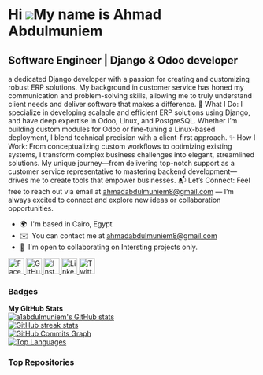 Hi ![](https://user-images.githubusercontent.com/18350557/176309783-0785949b-9127-417c-8b55-ab5a4333674e.gif)My name is Ahmad Abdulmuniem
=========================================================================================================================================

Software Engineer | Django & Odoo developer
-------------------------------------------

a dedicated Django developer with a passion for creating and customizing robust ERP solutions. My background in customer service has honed my communication and problem-solving skills, allowing me to truly understand client needs and deliver software that makes a difference. 🔧 What I Do: I specialize in developing scalable and efficient ERP solutions using Django, and have deep expertise in Odoo, Linux, and PostgreSQL. Whether I’m building custom modules for Odoo or fine-tuning a Linux-based deployment, I blend technical precision with a client-first approach. ✨ How I Work: From conceptualizing custom workflows to optimizing existing systems, I transform complex business challenges into elegant, streamlined solutions. My unique journey—from delivering top-notch support as a customer service representative to mastering backend development—drives me to create tools that empower businesses. 📬 Let’s Connect: Feel free to reach out via email at ahmadabdulmuniem8@gmail.com — I’m always excited to connect and explore new ideas or collaboration opportunities.

*   🌍  I'm based in Cairo, Egypt
*   ✉️  You can contact me at [ahmadabdulmuniem8@gmail.com](mailto:ahmadabdulmuniem8@gmail.com)
*   🤝  I'm open to collaborating on Intersting projects only.

<p align="left">
  <a href="https://www.facebook.com/a1abdulmuniem" target="_blank" rel="noreferrer">
    <img src="https://raw.githubusercontent.com/danielcranney/readme-generator/main/public/icons/socials/facebook.svg" width="32" height="32" alt="Facebook"/>
  </a>
  <a href="https://www.github.com/a1abdulmuniem" target="_blank" rel="noreferrer">
    <img src="https://raw.githubusercontent.com/danielcranney/readme-generator/main/public/icons/socials/github.svg" width="32" height="32" alt="GitHub"/>
  </a>
  <a href="http://www.instagram.com/a1abdulmuniem" target="_blank" rel="noreferrer">
    <img src="https://raw.githubusercontent.com/danielcranney/readme-generator/main/public/icons/socials/instagram.svg" width="32" height="32" alt="Instagram"/>
  </a>
  <a href="https://www.linkedin.com/in/ahmad-abdulmuniem" target="_blank" rel="noreferrer">
    <img src="https://raw.githubusercontent.com/danielcranney/readme-generator/main/public/icons/socials/linkedin.svg" width="32" height="32" alt="LinkedIn"/>
  </a>
  <a href="https://www.x.com/a1abdulmuniem" target="_blank" rel="noreferrer">
    <img src="https://raw.githubusercontent.com/danielcranney/readme-generator/main/public/icons/socials/twitter.svg" width="32" height="32" alt="Twitter"/>
  </a>
</p>

<h3>Badges</h3>
<b>My GitHub Stats</b><br>

<a href="https://github.com/a1abdulmuniem">
  <img src="https://github-readme-stats.vercel.app/api?username=a1abdulmuniem&show_icons=true&count_private=true&title_color=0891b2&text_color=ffffff&icon_color=0891b2&bg_color=1c1917&hide_border=true" alt="a1abdulmuniem's GitHub stats" />
</a>
<br>

<a href="https://github.com/a1abdulmuniem">
  <img src="https://github-readme-streak-stats.herokuapp.com/?user=a1abdulmuniem&stroke=ffffff&background=1c1917&ring=0891b2&fire=0891b2&currStreakNum=ffffff&currStreakLabel=0891b2&sideNums=ffffff&sideLabels=ffffff&dates=ffffff&hide_border=true" alt="GitHub streak stats" />
</a>
<br>

<a href="https://github.com/a1abdulmuniem">
  <img src="https://github-readme-activity-graph.cyclic.app/graph?username=a1abdulmuniem&bg_color=1c1917&color=ffffff&line=0891b2&point=ffffff&area_color=1c1917&area=true&hide_border=true&custom_title=GitHub%20Commits%20Graph" alt="GitHub Commits Graph" />
</a>
<br>

<a href="https://github.com/a1abdulmuniem" align="left">
  <img src="https://github-readme-stats.vercel.app/api/top-langs/?username=a1abdulmuniem&langs_count=10&title_color=0891b2&text_color=ffffff&icon_color=0891b2&bg_color=1c1917&hide_border=true&locale=en&custom_title=Top%20Languages" alt="Top Languages" />
</a>

<h3>Top Repositories</h3>
<div align="center">
  <!-- You can add additional elements or embed your top repositories here -->
</div>
